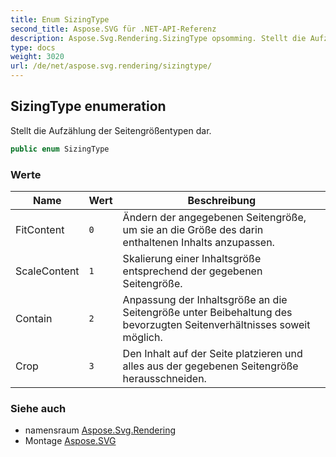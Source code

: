 ```yaml
---
title: Enum SizingType
second_title: Aspose.SVG für .NET-API-Referenz
description: Aspose.Svg.Rendering.SizingType opsomming. Stellt die Aufzählung der Seitengrößentypen dar.
type: docs
weight: 3020
url: /de/net/aspose.svg.rendering/sizingtype/
---
```

## SizingType enumeration

Stellt die Aufzählung der Seitengrößentypen dar.

```csharp
public enum SizingType
```

### Werte

| Name | Wert | Beschreibung |
| --- | --- | --- |
| FitContent | `0` | Ändern der angegebenen Seitengröße, um sie an die Größe des darin enthaltenen Inhalts anzupassen. |
| ScaleContent | `1` | Skalierung einer Inhaltsgröße entsprechend der gegebenen Seitengröße. |
| Contain | `2` | Anpassung der Inhaltsgröße an die Seitengröße unter Beibehaltung des bevorzugten Seitenverhältnisses soweit möglich. |
| Crop | `3` | Den Inhalt auf der Seite platzieren und alles aus der gegebenen Seitengröße herausschneiden. |

### Siehe auch

* namensraum [Aspose.Svg.Rendering](../../aspose.svg.rendering/)
* Montage [Aspose.SVG](../../)


